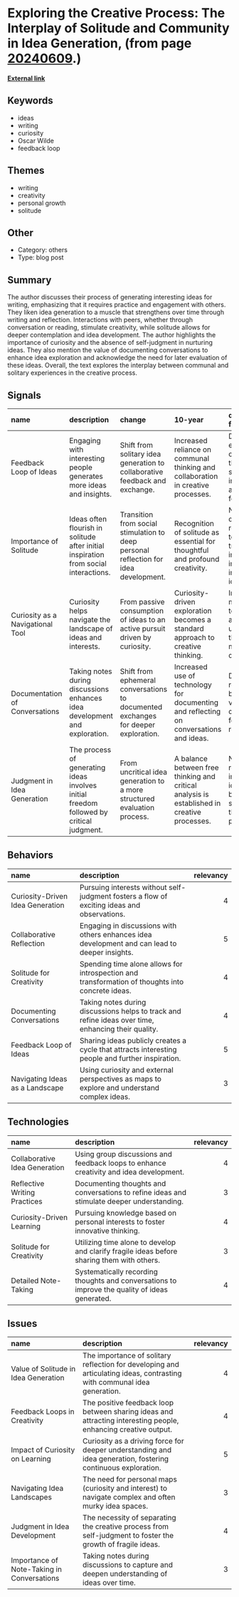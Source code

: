 # __Exploring the Creative Process: The Interplay of Solitude and Community in Idea Generation__, (from page [20240609](https://kghosh.substack.com/p/20240609).)

__[External link](https://www.henrikkarlsson.xyz/p/interesting-ideas)__



## Keywords

* ideas
* writing
* curiosity
* Oscar Wilde
* feedback loop

## Themes

* writing
* creativity
* personal growth
* solitude

## Other

* Category: others
* Type: blog post

## Summary

The author discusses their process of generating interesting ideas for writing, emphasizing that it requires practice and engagement with others. They liken idea generation to a muscle that strengthens over time through writing and reflection. Interactions with peers, whether through conversation or reading, stimulate creativity, while solitude allows for deeper contemplation and idea development. The author highlights the importance of curiosity and the absence of self-judgment in nurturing ideas. They also mention the value of documenting conversations to enhance idea exploration and acknowledge the need for later evaluation of these ideas. Overall, the text explores the interplay between communal and solitary experiences in the creative process.

## Signals

| name                             | description                                                                             | change                                                                               | 10-year                                                                                     | driving-force                                                                |   relevancy |
|:---------------------------------|:----------------------------------------------------------------------------------------|:-------------------------------------------------------------------------------------|:--------------------------------------------------------------------------------------------|:-----------------------------------------------------------------------------|------------:|
| Feedback Loop of Ideas           | Engaging with interesting people generates more ideas and insights.                     | Shift from solitary idea generation to collaborative feedback and exchange.          | Increased reliance on communal thinking and collaboration in creative processes.            | Desire to enhance one's ideas through social interactions and feedback.      |           4 |
| Importance of Solitude           | Ideas often flourish in solitude after initial inspiration from social interactions.    | Transition from social stimulation to deep personal reflection for idea development. | Recognition of solitude as essential for thoughtful and profound creativity.                | Need for deep reflection to transform initial inspirations into solid ideas. |           5 |
| Curiosity as a Navigational Tool | Curiosity helps navigate the landscape of ideas and interests.                          | From passive consumption of ideas to an active pursuit driven by curiosity.          | Curiosity-driven exploration becomes a standard approach to creative thinking.              | Intrinsic motivation to explore and understand the world more deeply.        |           4 |
| Documentation of Conversations   | Taking notes during discussions enhances idea development and exploration.              | Shift from ephemeral conversations to documented exchanges for deeper exploration.   | Increased use of technology for documenting and reflecting on conversations and ideas.      | Desire to retain and build upon valuable discussions for future reference.   |           3 |
| Judgment in Idea Generation      | The process of generating ideas involves initial freedom followed by critical judgment. | From uncritical idea generation to a more structured evaluation process.             | A balance between free thinking and critical analysis is established in creative processes. | Need to refine and improve ideas before sharing them publicly.               |           4 |

## Behaviors

| name                             | description                                                                                         |   relevancy |
|:---------------------------------|:----------------------------------------------------------------------------------------------------|------------:|
| Curiosity-Driven Idea Generation | Pursuing interests without self-judgment fosters a flow of exciting ideas and observations.         |           4 |
| Collaborative Reflection         | Engaging in discussions with others enhances idea development and can lead to deeper insights.      |           5 |
| Solitude for Creativity          | Spending time alone allows for introspection and transformation of thoughts into concrete ideas.    |           4 |
| Documenting Conversations        | Taking notes during discussions helps to track and refine ideas over time, enhancing their quality. |           4 |
| Feedback Loop of Ideas           | Sharing ideas publicly creates a cycle that attracts interesting people and further inspiration.    |           5 |
| Navigating Ideas as a Landscape  | Using curiosity and external perspectives as maps to explore and understand complex ideas.          |           3 |

## Technologies

| name                          | description                                                                                    |   relevancy |
|:------------------------------|:-----------------------------------------------------------------------------------------------|------------:|
| Collaborative Idea Generation | Using group discussions and feedback loops to enhance creativity and idea development.         |           4 |
| Reflective Writing Practices  | Documenting thoughts and conversations to refine ideas and stimulate deeper understanding.     |           3 |
| Curiosity-Driven Learning     | Pursuing knowledge based on personal interests to foster innovative thinking.                  |           4 |
| Solitude for Creativity       | Utilizing time alone to develop and clarify fragile ideas before sharing them with others.     |           3 |
| Detailed Note-Taking          | Systematically recording thoughts and conversations to improve the quality of ideas generated. |           4 |

## Issues

| name                                       | description                                                                                                             |   relevancy |
|:-------------------------------------------|:------------------------------------------------------------------------------------------------------------------------|------------:|
| Value of Solitude in Idea Generation       | The importance of solitary reflection for developing and articulating ideas, contrasting with communal idea generation. |           4 |
| Feedback Loops in Creativity               | The positive feedback loop between sharing ideas and attracting interesting people, enhancing creative output.          |           4 |
| Impact of Curiosity on Learning            | Curiosity as a driving force for deeper understanding and idea generation, fostering continuous exploration.            |           5 |
| Navigating Idea Landscapes                 | The need for personal maps (curiosity and interest) to navigate complex and often murky idea spaces.                    |           3 |
| Judgment in Idea Development               | The necessity of separating the creative process from self-judgment to foster the growth of fragile ideas.              |           4 |
| Importance of Note-Taking in Conversations | Taking notes during discussions to capture and deepen understanding of ideas over time.                                 |           3 |